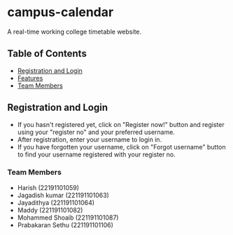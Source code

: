 # campus-calendar
A real-time working college timetable website.
## Table of Contents
- [Registration and Login](#registration-and-login)
- [Features](#features)
- [Team Members](#team-members)
  
## Registration and Login

- If you hasn't registered yet, click on "Register now!" button and register using your "register no" and your preferred username.
- After registration, enter your username to login in.
- If you have forgotten your username, click on "Forgot username" button to find your username registered with your register no.
### Team Members
 - Harish (22191101059)
  - Jagadish kumar (221191101063)
  - Jayadithya (221191101064)
  - Maddy (221191101082)
  - Mohammed Shoaib (221191101087)
  - Prabakaran Sethu (221191101106)
